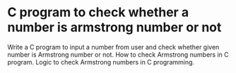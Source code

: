 # C program to check whether a number is armstrong number or not
Write a C program to input a number from user and check whether given number is Armstrong number or not. How to check Armstrong numbers in C program. Logic to check Armstrong numbers in C programming.

```

```
